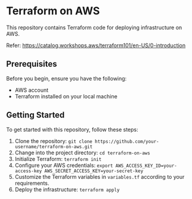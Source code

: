 # Terraform on AWS

This repository contains Terraform code for deploying infrastructure on AWS.

Refer: https://catalog.workshops.aws/terraform101/en-US/0-introduction

## Prerequisites

Before you begin, ensure you have the following:

- AWS account
- Terraform installed on your local machine

## Getting Started

To get started with this repository, follow these steps:

1. Clone the repository: `git clone https://github.com/your-username/terraform-on-aws.git`
2. Change into the project directory: `cd terraform-on-aws`
3. Initialize Terraform: `terraform init`
4. Configure your AWS credentials: `export AWS_ACCESS_KEY_ID=your-access-key AWS_SECRET_ACCESS_KEY=your-secret-key`
5. Customize the Terraform variables in `variables.tf` according to your requirements.
6. Deploy the infrastructure: `terraform apply`